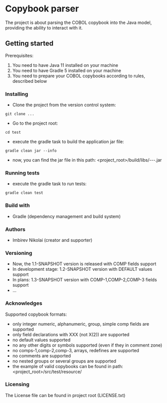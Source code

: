 # Copybook parser

The project is about parsing the COBOL copybook into the Java model, providing the ability to interact with it.

## Getting started

Prerequisites:

1. You need to have Java 11 installed on your machine
2. You need to have Gradle 5 installed on your machine
3. You need to prepare your COBOL copybooks according to rules, described below

### Installing

- Clone the project from the version control system:

`git clone ...`

- Go to the project root:

`cd test`

- execute the gradle task to build the application jar file:

`gradle clean jar --info`

- now, you can find the jar file in this path: <project_root>/build/libs/---.jar

### Running tests

- execute the gradle task to run tests:

`gradle clean test` 

### Build with

- Gradle (dependency management and build system)

### Authors

- Imbirev Nikolai (creator and supporter)

### Versioning

- Now, the 1.1-SNAPSHOT version is released with COMP fields support
- In development stage: 1.2-SNAPSHOT version with DEFAULT values support
- In plans: 1.3-SNAPSHOT version with COMP-1,COMP-2,COMP-3 fields support
- ...

### Acknowledges

Supported copybook formats:

- only integer numeric, alphanumeric, group, simple comp fields are supported
- only field declarations with XXX (not X(2)) are supported
- no default values supported
- no any other digits or symbols supported (even if they in comment zone)
- no comps-1,comp-2,comp-3, arrays, redefines are supported
- no comments are supported
- no nested groups or several groups are supported
- the example of valid copybooks can be found in path: <project_root>/src/test/resource/

### Licensing

The License file can be found in project root (LICENSE.txt)